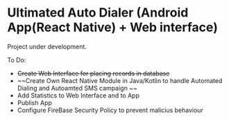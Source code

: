 # Ultimated Auto Dialer (Android App(React Native) + Web interface)

Project under development.

To Do: 
* ~~Create Web Interface for placing records in database~~
* ~~Create Own React Native Module in Java/Kotlin to handle Automated Dialing and Autoamted SMS campaign ~~
* Add Statistics to Web Interface and to App
* Publish App
* Configure FireBase Security Policy to prevent malicius behaviour
